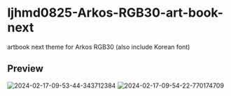 # ljhmd0825-Arkos-RGB30-art-book-next
artbook next theme for Arkos RGB30 (also include Korean font)

## Preview
![2024-02-17-09-53-44-343712384](https://github.com/ljhmd0825/ljhmd0825-Arkos-RGB30-art-book-next/assets/75230324/2b3dbe44-d7ff-44ae-bec1-2d16fa3102f5)
![2024-02-17-09-54-22-770174709](https://github.com/ljhmd0825/ljhmd0825-Arkos-RGB30-art-book-next/assets/75230324/bb33a10f-81d4-4985-86a0-d92f679f1f61)
